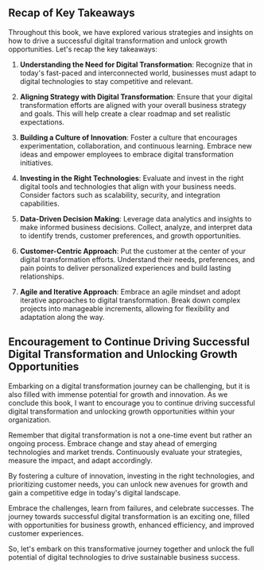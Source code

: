 
Recap of Key Takeaways
----------------------

Throughout this book, we have explored various strategies and insights on how to drive a successful digital transformation and unlock growth opportunities. Let's recap the key takeaways:

1. **Understanding the Need for Digital Transformation**: Recognize that in today's fast-paced and interconnected world, businesses must adapt to digital technologies to stay competitive and relevant.

2. **Aligning Strategy with Digital Transformation**: Ensure that your digital transformation efforts are aligned with your overall business strategy and goals. This will help create a clear roadmap and set realistic expectations.

3. **Building a Culture of Innovation**: Foster a culture that encourages experimentation, collaboration, and continuous learning. Embrace new ideas and empower employees to embrace digital transformation initiatives.

4. **Investing in the Right Technologies**: Evaluate and invest in the right digital tools and technologies that align with your business needs. Consider factors such as scalability, security, and integration capabilities.

5. **Data-Driven Decision Making**: Leverage data analytics and insights to make informed business decisions. Collect, analyze, and interpret data to identify trends, customer preferences, and growth opportunities.

6. **Customer-Centric Approach**: Put the customer at the center of your digital transformation efforts. Understand their needs, preferences, and pain points to deliver personalized experiences and build lasting relationships.

7. **Agile and Iterative Approach**: Embrace an agile mindset and adopt iterative approaches to digital transformation. Break down complex projects into manageable increments, allowing for flexibility and adaptation along the way.

Encouragement to Continue Driving Successful Digital Transformation and Unlocking Growth Opportunities
------------------------------------------------------------------------------------------------------

Embarking on a digital transformation journey can be challenging, but it is also filled with immense potential for growth and innovation. As we conclude this book, I want to encourage you to continue driving successful digital transformation and unlocking growth opportunities within your organization.

Remember that digital transformation is not a one-time event but rather an ongoing process. Embrace change and stay ahead of emerging technologies and market trends. Continuously evaluate your strategies, measure the impact, and adapt accordingly.

By fostering a culture of innovation, investing in the right technologies, and prioritizing customer needs, you can unlock new avenues for growth and gain a competitive edge in today's digital landscape.

Embrace the challenges, learn from failures, and celebrate successes. The journey towards successful digital transformation is an exciting one, filled with opportunities for business growth, enhanced efficiency, and improved customer experiences.

So, let's embark on this transformative journey together and unlock the full potential of digital technologies to drive sustainable business success.
